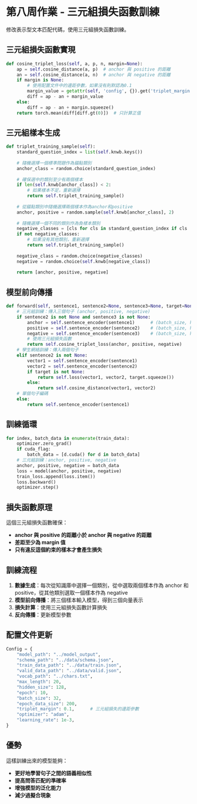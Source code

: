 # 第八周作業 - 三元組損失函數訓練

修改表示型文本匹配代碼，使用三元組損失函數訓練。

## 三元組損失函數實現

```python
def cosine_triplet_loss(self, a, p, n, margin=None):
    ap = self.cosine_distance(a, p)  # anchor 與 positive 的距離
    an = self.cosine_distance(a, n)  # anchor 與 negative 的距離
    if margin is None:
        # 使用配置文件中的邊距參數，如果沒有則默認為0.1
        margin_value = getattr(self, 'config', {}).get('triplet_margin', 0.1)
        diff = ap - an + margin_value
    else:
        diff = ap - an + margin.squeeze()
    return torch.mean(diff[diff.gt(0)])  # 只計算正值
```

## 三元組樣本生成

```python
def triplet_training_sample(self):
    standard_question_index = list(self.knwb.keys())
    
    # 隨機選擇一個標準問題作為錨點類別
    anchor_class = random.choice(standard_question_index)
    
    # 確保選中的類別至少有兩個樣本
    if len(self.knwb[anchor_class]) < 2:
        # 如果樣本不足，重新選擇
        return self.triplet_training_sample()
    
    # 從錨點類別中隨機選擇兩個樣本作為anchor和positive
    anchor, positive = random.sample(self.knwb[anchor_class], 2)
    
    # 隨機選擇一個不同的類別作為負樣本類別
    negative_classes = [cls for cls in standard_question_index if cls != anchor_class]
    if not negative_classes:
        # 如果沒有其他類別，重新選擇
        return self.triplet_training_sample()
    
    negative_class = random.choice(negative_classes)
    negative = random.choice(self.knwb[negative_class])
    
    return [anchor, positive, negative]
```

## 模型前向傳播

```python
def forward(self, sentence1, sentence2=None, sentence3=None, target=None):
    # 三元組訓練：傳入三個句子 (anchor, positive, negative)
    if sentence2 is not None and sentence3 is not None:
        anchor = self.sentence_encoder(sentence1)      # (batch_size, hidden_size)
        positive = self.sentence_encoder(sentence2)    # (batch_size, hidden_size)
        negative = self.sentence_encoder(sentence3)    # (batch_size, hidden_size)
        # 使用三元組損失函數
        return self.cosine_triplet_loss(anchor, positive, negative)
    # 孿生網絡訓練：傳入兩個句子
    elif sentence2 is not None:
        vector1 = self.sentence_encoder(sentence1)
        vector2 = self.sentence_encoder(sentence2)
        if target is not None:
            return self.loss(vector1, vector2, target.squeeze())
        else:
            return self.cosine_distance(vector1, vector2)
    # 單個句子編碼
    else:
        return self.sentence_encoder(sentence1)
```

## 訓練循環

```python
for index, batch_data in enumerate(train_data):
    optimizer.zero_grad()
    if cuda_flag:
        batch_data = [d.cuda() for d in batch_data]
    # 三元組訓練：anchor, positive, negative
    anchor, positive, negative = batch_data
    loss = model(anchor, positive, negative)
    train_loss.append(loss.item())
    loss.backward()
    optimizer.step()
```

## 損失函數原理

這個三元組損失函數確保：
- **anchor 與 positive 的距離小於 anchor 與 negative 的距離**
- **差距至少為 margin 值**
- **只有違反這個約束的樣本才會產生損失**

## 訓練流程

1. **數據生成**：每次從知識庫中選擇一個類別，從中選取兩個樣本作為 anchor 和 positive，從其他類別選取一個樣本作為 negative
2. **模型前向傳播**：將三個樣本輸入模型，得到三個向量表示
3. **損失計算**：使用三元組損失函數計算損失
4. **反向傳播**：更新模型參數

## 配置文件更新

```python
Config = {
    "model_path": "../model_output",
    "schema_path": "../data/schema.json",
    "train_data_path": "../data/train.json",
    "valid_data_path": "../data/valid.json",
    "vocab_path": "../chars.txt",
    "max_length": 20,
    "hidden_size": 128,
    "epoch": 10,
    "batch_size": 32,
    "epoch_data_size": 200,
    "triplet_margin": 0.1,      # 三元組損失的邊距參數
    "optimizer": "adam",
    "learning_rate": 1e-3,
}
```

## 優勢

這樣訓練出來的模型能夠：
- **更好地學習句子之間的語義相似性**
- **提高問答匹配的準確率**
- **增強模型的泛化能力**
- **減少過擬合現象**